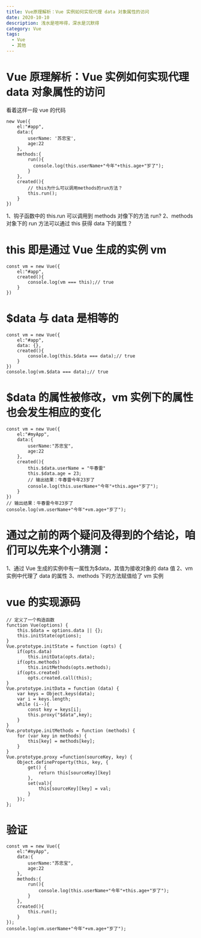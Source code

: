 ```yaml
---
title: Vue原理解析：Vue 实例如何实现代理 data 对象属性的访问
date: 2020-10-10
description: 浅水是喧哗得，深水是沉默得
category: Vue
tags:
  - Vue
  - 其他
---
```


# Vue 原理解析：Vue 实例如何实现代理 data 对象属性的访问

看着这样一段 vue 的代码

```
new Vue({
    el:"#app",
    data:{
        userName: '苏忠宝',
        age:22
    },
    methods:{
        run(){
          console.log(this.userName+"今年"+this.age+"岁了");
        }
    },
    created(){
        // this为什么可以调用methods的run方法？
        this.run();
    }
})

```

1、钩子函数中的 this.run 可以调用到 methods 对像下的方法 run?
2、methods 对象下的 run 方法可以通过 this 获得 data 下的属性？

# this 即是通过 Vue 生成的实例 vm

```
const vm = new Vue({
    el:"#app",
    created(){
        console.log(vm === this);// true
    }
})
```

# $data 与 data 是相等的

```
const vm = new Vue({
    el:"#app",
    data: {},
    created(){
        console.log(this.$data === data);// true
    }
})
console.log(vm.$data === data);// true
```

# $data 的属性被修改，vm 实例下的属性也会发生相应的变化

```
const vm = new Vue({
    el:"#myApp",
    data:{
        userName:"苏忠宝",
        age:22
    },
    created(){
        this.$data.userName = "牛春雷"
        this.$data.age = 23;
        // 输出结果：牛春雷今年23岁了
        console.log(this.userName+"今年"+this.age+"岁了");
    }
})
// 输出结果：牛春雷今年23岁了
console.log(vm.userName+"今年"+vm.age+"岁了");

```

# 通过之前的两个疑问及得到的个结论，咱们可以先来个小猜测：

1、通过 Vue 生成的实例中有一属性为$data，其值为接收对象的 data 值
2、vm 实例中代理了 data 的属性
3、methods 下的方法赋值给了 vm 实例

# vue 的实现源码

```
// 定义了一个构造函数
function Vue(options) {
    this.$data = options.data || {};
    this.initState(options);
}
Vue.prototype.initState = function (opts) {
    if(opts.data)
        this.initData(opts.data);
    if(opts.methods)
        this.initMethods(opts.methods);
    if(opts.created)
        opts.created.call(this);
}
Vue.prototype.initData = function (data) {
    var keys = Object.keys(data);
    var i = keys.length;
    while (i--){
        const key = keys[i];
        this.proxy("$data",key);
    }
}
Vue.prototype.initMethods = function (methods) {
    for (var key in methods) {
        this[key] = methods[key];
    }
}
Vue.prototype.proxy =function(sourceKey, key) {
    Object.defineProperty(this, key, {
        get() {
            return this[sourceKey][key]
        },
        set(val){
            this[sourceKey][key] = val;
        }
    });
};
```

# 验证

```
const vm = new Vue({
    el:"#myApp",
    data:{
        userName:"苏忠宝",
        age:22
    },
    methods:{
        run(){
            console.log(this.userName+"今年"+this.age+"岁了");
        }
    },
    created(){
        this.run();
    }
});
console.log(vm.userName+"今年"+vm.age+"岁了");
```
